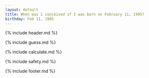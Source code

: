 ```yaml
---
layout: default
title: When was I conceived if I was born on February 11, 1905?
birthday: Feb 11, 1905
---
```


{% include header.md %}

{% include guess.md %}

{% include calculate.md %}

{% include safety.md %}

{% include footer.md %}



